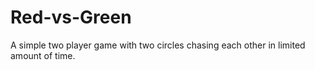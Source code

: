 # Red-vs-Green
A simple two player game with two circles chasing each other in limited amount of time.
